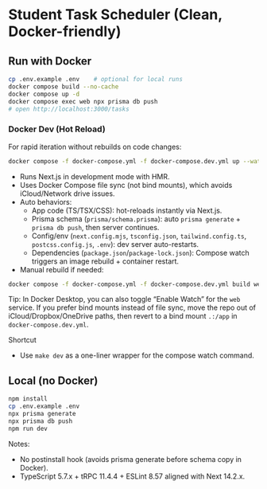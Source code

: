 # Student Task Scheduler (Clean, Docker-friendly)

## Run with Docker
```bash
cp .env.example .env    # optional for local runs
docker compose build --no-cache
docker compose up -d
docker compose exec web npx prisma db push
# open http://localhost:3000/tasks
```

### Docker Dev (Hot Reload)
For rapid iteration without rebuilds on code changes:
```bash
docker compose -f docker-compose.yml -f docker-compose.dev.yml up --watch
```
- Runs Next.js in development mode with HMR.
- Uses Docker Compose file sync (not bind mounts), which avoids iCloud/Network drive issues.
- Auto behaviors:
  - App code (TS/TSX/CSS): hot-reloads instantly via Next.js.
  - Prisma schema (`prisma/schema.prisma`): auto `prisma generate` + `prisma db push`, then server continues.
  - Config/env (`next.config.mjs`, `tsconfig.json`, `tailwind.config.ts`, `postcss.config.js`, `.env`): dev server auto-restarts.
  - Dependencies (`package.json`/`package-lock.json`): Compose watch triggers an image rebuild + container restart.
- Manual rebuild if needed:
```bash
docker compose -f docker-compose.yml -f docker-compose.dev.yml build web
```

Tip: In Docker Desktop, you can also toggle “Enable Watch” for the `web` service. If you prefer bind mounts instead of file sync, move the repo out of iCloud/Dropbox/OneDrive paths, then revert to a bind mount `.:/app` in `docker-compose.dev.yml`.

Shortcut
- Use `make dev` as a one-liner wrapper for the compose watch command.

## Local (no Docker)
```bash
npm install
cp .env.example .env
npx prisma generate
npx prisma db push
npm run dev
```

Notes:
- No postinstall hook (avoids prisma generate before schema copy in Docker).
- TypeScript 5.7.x + tRPC 11.4.4 + ESLint 8.57 aligned with Next 14.2.x.
